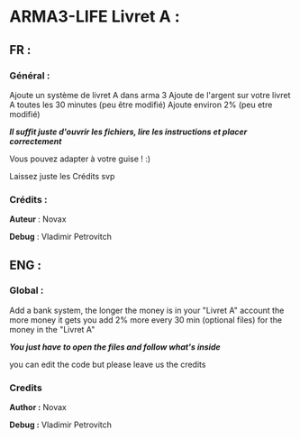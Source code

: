 # ARMA3-LIFE Livret A :
## FR :
### Général :
Ajoute un système de livret A dans arma 3
Ajoute de l'argent sur votre livret A toutes les 30 minutes (peu être modifié)
Ajoute environ 2% (peu etre modifié)

***Il suffit juste d'ouvrir les fichiers, lire les instructions et placer correctement***

Vous pouvez adapter à votre guise ! :)

Laissez juste les Crédits svp


### Crédits :

**Auteur** : Novax

**Debug** : Vladimir Petrovitch

## ENG :
### Global :

Add a bank system, the longer the money is in your "Livret A" account the more money it gets you
add 2% more every 30 min (optional files) for the money in the "Livret A"

***You just have to open the files and follow what's inside***

you can edit the code but please leave us the credits

### Credits
**Author :** Novax

**Debug :** Vladimir Petrovitch